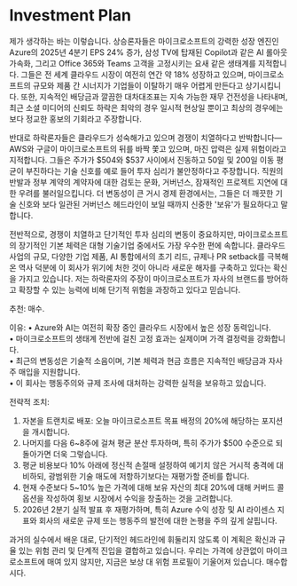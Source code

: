 # Investment Plan

제가 생각하는 바는 이렇습니다. 상승론자들은 마이크로소프트의 강력한 성장 엔진인 Azure의 2025년 4분기 EPS 24% 증가, 삼성 TV에 탑재된 Copilot과 같은 AI 롤아웃 가속화, 그리고 Office 365와 Teams 고객을 고정시키는 요새 같은 생태계를 지적합니다. 그들은 전 세계 클라우드 시장이 여전히 연간 약 18% 성장하고 있으며, 마이크로소프트의 규모와 제품 간 시너지가 기업들이 이탈하기 매우 어렵게 만든다고 상기시킵니다. 또한, 지속적인 배당금과 깔끔한 대차대조표는 지속 가능한 재무 건전성을 나타내며, 최근 소셜 미디어의 신뢰도 하락은 최악의 경우 일시적 현상일 뿐이고 최상의 경우에는 보다 정교한 홍보의 기회라고 주장합니다.

반대로 하락론자들은 클라우드가 성숙해가고 있으며 경쟁이 치열하다고 반박합니다—AWS와 구글이 마이크로소프트의 뒤를 바짝 쫓고 있으며, 마진 압력은 실제 위험이라고 지적합니다. 그들은 주가가 $504와 $537 사이에서 진동하고 50일 및 200일 이동 평균이 부진하다는 기술 신호를 예로 들어 투자 심리가 불안정하다고 주장합니다. 직원의 반발과 정부 계약의 계약자에 대한 검토는 문화, 거버넌스, 잠재적인 프로젝트 지연에 대한 우려를 불러일으킵니다. 더 변동성이 큰 거시 경제 환경에서는, 그들은 더 깨끗한 기술 신호와 보다 일관된 거버넌스 헤드라인이 보일 때까지 신중한 '보유'가 필요하다고 말합니다.

전반적으로, 경쟁이 치열하고 단기적인 투자 심리의 변동이 중요하지만, 마이크로소프트의 장기적인 기본 체력은 대형 기술기업 중에서도 가장 우수한 편에 속합니다. 클라우드 사업의 규모, 다양한 기업 제품, AI 통합에서의 초기 리드, 규제나 PR setback를 극복해 온 역사 덕분에 이 회사가 위기에 처한 것이 아니라 새로운 해자를 구축하고 있다는 확신을 가지고 있습니다. 저는 하락론자의 주장이 마이크로소프트가 자사의 브랜드를 방어하고 확장할 수 있는 능력에 비해 단기적 위험을 과장하고 있다고 믿습니다.

추천: 매수.

이유:
• Azure와 AI는 여전히 확장 중인 클라우드 시장에서 높은 성장 동력입니다.  
• 마이크로소프트의 생태계 전반에 걸친 고정 효과는 실제이며 가격 결정력을 강화합니다.  
• 최근의 변동성은 기술적 소음이며, 기본 체력과 현금 흐름은 지속적인 배당금과 자사주 매입을 지원합니다.  
• 이 회사는 행동주의와 규제 조사에 대처하는 강력한 실적을 보유하고 있습니다.

전략적 조치:
1. 자본을 트랜치로 배포: 오늘 마이크로소프트 목표 배정의 20%에 해당하는 포지션을 개시합니다.  
2. 나머지를 다음 6~8주에 걸쳐 평균 분산 투자하며, 특히 주가가 $500 수준으로 되돌아가면 더욱 그렇습니다.  
3. 평균 비용보다 10% 아래에 정신적 손절매 설정하여 예기치 않은 거시적 충격에 대비하되, 광범위한 기술 매도에 저항하기보다는 재평가할 준비를 합니다.  
4. 현재 수준보다 5~10% 높은 가격에 대해 보유 자산의 최대 20%에 대해 커버드 콜 옵션을 작성하여 횡보 시장에서 수익을 창출하는 것을 고려합니다.  
5. 2026년 2분기 실적 발표 후 재평가하며, 특히 Azure 수익 성장 및 AI 라이센스 지표와 회사의 새로운 규제 또는 행동주의 발전에 대한 논평을 주의 깊게 살핍니다.

과거의 실수에서 배운 대로, 단기적인 헤드라인에 휘둘리지 않도록 이 계획은 확신과 규율 있는 위험 관리 및 단계적 진입을 결합하고 있습니다. 우리는 가격에 상관없이 마이크로소프트에 매여 있지 않지만, 지금은 보상 대 위험 프로필이 기울어져 있습니다. 매수합시다.
